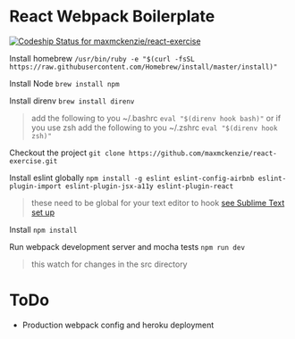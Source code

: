 # React Webpack Boilerplate
[ ![Codeship Status for maxmckenzie/react-exercise](https://codeship.com/projects/9c0ad400-5a8b-0134-5efc-1e1a7cd1493b/status?branch=master)](https://codeship.com/projects/173187)

Install homebrew
`/usr/bin/ruby -e "$(curl -fsSL https://raw.githubusercontent.com/Homebrew/install/master/install)"`

Install Node
`brew install npm`

Install direnv
`brew install direnv`

> add the following to you ~/.bashrc
> `eval "$(direnv hook bash)"`
> or if you use zsh
> add the following to you ~/.zshrc
> `eval "$(direnv hook zsh)"`

Checkout the project
`git clone https://github.com/maxmckenzie/react-exercise.git`

Install eslint globally
`npm install -g eslint eslint-config-airbnb eslint-plugin-import eslint-plugin-jsx-a11y eslint-plugin-react`

> these need to be global for your text editor to hook
> [see Sublime Text set up](http://jonathancreamer.com/setup-eslint-with-es6-in-sublime-text/)

Install
`npm install`

Run webpack development server and mocha tests
`npm run dev`
> this watch for changes in the src directory

# ToDo
- Production webpack config and heroku deployment
